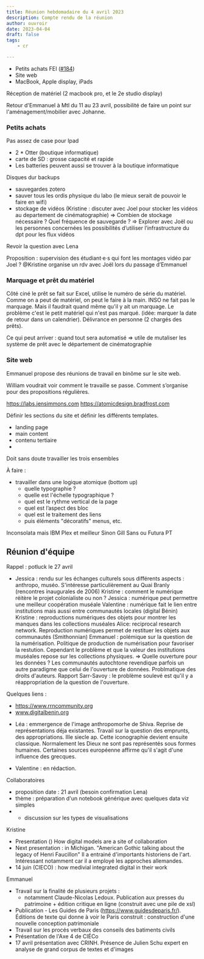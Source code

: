 ```yaml
---
title: Réunion hebdomadaire du 4 avril 2023
description: Compte rendu de la réunion
author: ouvroir
date: 2023-04-04
draft: false
tags:
    - cr

---
```


- Petits achats FEI ([#184](SM))
- Site web
- MacBook, Apple display, iPads


Réception de matériel (2 macbook pro, et le 2e studio display)

Retour d'Emmanuel à Mtl du 11 au 23 avril, possibilité de faire un point sur l'aménagement/mobilier avec Johanne. 

### Petits achats

Pas assez de case pour Ipad
- 2 * Otter (boutique informatique)
- carte de SD : grosse capacité et rapide
- Les batteries peuvent aussi se trouver à la boutique informatique

Disques dur backups
- sauvegardes zotero
- sauver tous les ordis physique du labo (le mieux serait de pouvoir le faire en wifi)
- stockage de vidéos (Kristine : discuter avec Joel pour stocker les vidéos au departement de cinématographie)
=> Combien de stockage nécessaire ? Quel fréquence de sauvegarde ?
=> Explorer avec Joël ou les personnes concernées les possibilités d’utiliser l’infrastructure du dpt pour les flux vidéos

Revoir la question avec Lena

Proposition : supervision des étudiant·e·s qui font les montages vidéo par Joel ?
@Kristine organise un rdv avec Joël lors du passage d’Emmanuel

### Marquage et prêt du matériel

Côté ciné le prêt se fait sur Excel, utilise le numéro de série du matériel. Comme on a peut de matériel, on peut le faire à la main. INSO ne fait pas le marquage. Mais il faudrait quand même qu'il y ait un marquage. Le problème c'est le petit matériel qui n'est pas marqué. (idée: marquer la date de retour dans un calendrier). Délivrance en personne (2 chargés des prêts).

Ce qui peut arriver : quand tout sera automatisé => utile de mutaliser les système de prêt avec le département de cinématographie

### Site web

Emmanuel propose des réunions de travail en binôme sur le site web.

William voudrait voir comment le travaille se passe. Comment s’organise pour des propositions régulières.

https://labs.jensimmons.com
https://atomicdesign.bradfrost.com

Définir les sections du site et définir les différents templates.
- landing page
- main content
- contenu tertiaire
- 
Doit sans doute travailler les trois ensembles

À faire : 
- travailler dans une logique atomique (bottom up)
    - quelle typographie ?
    - quelle est l'échelle typographique ? 
    - quel est le rythme vertical de la page
    - quel est l’aspect des bloc
    - quel est le traitement des liens
    - puis éléments "décoratifs" menus, etc.

Inconsolata mais IBM Plex et meilleur
Sinon Gill Sans ou Futura PT



## Réunion d'équipe

Rappel : potluck le 27 avril


* Jessica : rendu sur les échanges culturels sous différents aspects : anthropo, muséo. S'intéresse particulièrement au Quai Branly (rencontres inaugurales de 2006)
    Kristine : comment le numérique réitère le projet colonialiste ou non ?
    Jessica : numérique peut permettre une meilleur coopération muséale
    Valentine : numérique fait le lien entre institutions mais aussi entre communautés locales (digital Bénin)
    Kristine : reproductions numériques des objets pour montrer les manques dans les collections muséales
    Alice: reciprocal research network. Reproduction numériques permet de restituer les objets aux communautés (Smithonnian)
    Emmanuel : polémique sur la question de la numérisation. Politique de production de numérisation pour favoriser la restution. Cependant le problème et que la valeur des institutions muséales repose sur les collections physiques. => Quelle ouverture pour les données ? Les communautés autochtone revendique parfois un autre paradigme que celui de l'ouverture de données. 
    Problmatique des droits d'auteurs. 
    Rapport Sarr-Savoy : le problème soulevé est qu'il y a réappropriation de la question de l'ouverture. 

Quelques liens :
 - https://www.rrncommunity.org
 - www.digitalbenin.org


* Léa : emmergence de l'image anthropomorhe de Shiva. Reprise de représentations déja existantes. Travail sur la question des emprunts, des appropriations. IIIe siecle ap. Cette iconographie devient ensuite classique. Normalement les Dieux ne sont pas représentés sous formes humaines. Certaines sources européenne affirme qu'il s'agit d'une influence des grecques.

* Valentine : en rédaction.


Collaboratoires
- proposition date : 21 avril (besoin confirmation Lena)
- thème : préparation d'un notebook générique avec quelques data viz simples 
- + discussion sur les types de visualisations

Kristine
* Presentation ()
    How digital models are a site of collaboration
* Next presentation : in Michigan. "American Gothic talking about the legacy of Henri Faucillon" Il a entrainé d'importants historiens de l'art. Intéressant notamment car il a employé les approches allemandes.
* 14 juin (CIECO) : how medivial integrated digital in their work

Emmanuel 
* Travail sur la finalité de plusieurs projets : 
    * notamment Claude-Nicolas Ledoux. Publication aux presses du patrimoine + édition critique en ligne (construit avec une pile de xsl)
* Publication - Les Guides de Paris (https://www.guidesdeparis.fr/). Éditions de texte qui donne à voir le Paris construit : construction d'une nouvelle conception patrimoniale
* Travail sur les procés verbaux des conseils des batiments civils
* Présentation de l'Axe 4 de CIÉCo
* 17 avril présentation avec CRINH. Présence de Julien Schu expert en analyse de grand corpus de textes et d'images